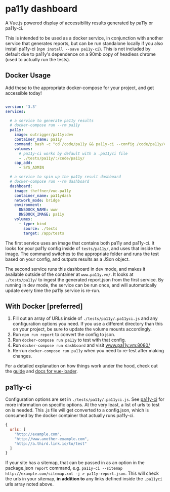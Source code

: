 # pa11y dashboard
A Vue.js powered display of accessibility results generated by pa11y or pa11y-ci.

This is intended to be used as a docker service, in conjunction with another service that generates reports, but can be run standalone locally if you also install pa11y-ci (`npm install --save pa11y-ci`). This is not included by default due to pa11y's dependence on a 90mb copy of headless chrome (used to actually run the tests).

## Docker Usage
Add these to the appropriate docker-compose for your project, and get accessible today!

```docker-compose.yml

version: '3.3'
services:

  # a service to generate pa11y results
  # docker-compose run --rm pa11y
  pa11y:
    image: outrigger/pa11y:dev
    container_name: pa11y
    command: bash -c "cd /code/pa11y && pa11y-ci --config /code/pa11y/config.json --json > report.json"
    volumes:
      # pa11y-ci works by default with a .pa11yci file
      - ./tests/pa11y/:/code/pa11y/
    cap_add:
      - SYS_ADMIN

  # a service to spin up the pa11y result dashboard
  # docker-compose run --rm dashboard
  dashboard:
    image: theffner/vue-pa11y
    container_name: pa11ydash
    network_mode: bridge
    environment:
      DNSDOCK_NAME: www
      DNSDOCK_IMAGE: pa11y
    volumes:
      - type: bind
        source: ./tests
        target: /app/tests
```

The first service uses an image that contains both pa11y and pa11y-ci. It looks for your pa11y config inside of `tests/pa11y/`, and uses that inside the image. The command switches to the appropriate folder and runs the test based on your config, and outputs results as a JSon object.

The second service runs this dashboard in dev mode, and makes it available outside of the container at `www.pa11y.vm/`. It looks at `./tests/pa11y/` to ingest the generated report.json from the first service. By running in dev mode, the service can be run once, and will automatically update every time the pa11y service is re-run.

## With Docker [preferred]
1. Fill out an array of URLs inside of `./tests/pa11y/.pa11yci.js` and any configuration options you need. If you use a different directory than this on your project, be sure to update the volume mounts accordingly.
2. Run `npm run report` to convert the config to json.
2. Run `docker-compose run pa11y` to test with that config.
3. Run `docker-compose run dashboard` and visit www.pa11y.vm:8080/
4. Re-run `docker-compose run pa11y` when you need to re-test after making changes.

For a detailed explanation on how things work under the hood, check out the [guide](http://vuejs-templates.github.io/webpack/) and [docs for vue-loader](http://vuejs.github.io/vue-loader).

## pa11y-ci

Configuration options are set in `./tests/pa11y/.pa11yci.js`. See [pa11y-ci](https://github.com/pa11y/pa11y-ci) for more information on specific options. At the very least, a list of urls to test on is needed. This .js file will get converted to a config.json, which is consumed by the docker container that actually runs pa11y-ci. 

```js
{
  urls: [
    "http://example.com",
    "http://www.another-example.com",
    "http://a.third.link.io/to/test"
  ]
}
```

If your site has a sitemap, that can be passed in as an option in the package.json `report` command, e.g. `pa11y-ci --sitemap http://example.com/sitemap.xml -j > pa11y-report.json`. This will check the urls in your sitemap, __in addition to__ any links defined inside the `.pa11yci` urls array noted above.
